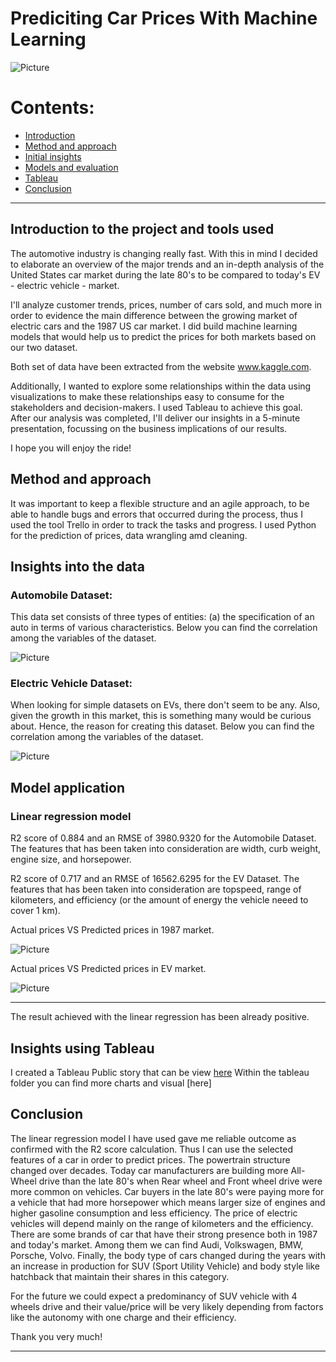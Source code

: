 # Prediciting Car Prices With Machine Learning

![Picture](https://github.com/FedericoGi/Final-Project-Iron-Hack/blob/main/3.%20Pictures/EV-vs-Gasoline.jpg)

# Contents:

- [Introduction](#Introduction-to-the-project-and-tools-used)
- [Method and approach](#Method-and-approach)
- [Initial insights](#Insights-into-the-data)
- [Models and evaluation](#Model-application)
- [Tableau](#Insights-using-Tableau)
- [Conclusion](#Last-words)
***


## Introduction to the project and tools used

The automotive industry is changing really fast. With this in mind I decided to elaborate an overview of the major trends and an in-depth analysis of the United States car market during the late 80's to be compared to today's EV - electric vehicle - market. 

I'll analyze customer trends, prices, number of cars sold, and much more in order to evidence the main difference between the growing market of electric cars and the 1987 US car market. I did build machine learning models that would help us to predict the prices for both markets based on our two dataset. 

Both set of data have been extracted from the website www.kaggle.com. 

Additionally, I wanted to explore some relationships within the data using visualizations to make these relationships easy to consume for the stakeholders and decision-makers. I used Tableau to achieve this goal. After our analysis was completed, I'll deliver our insights in a 5-minute presentation, focussing on the business implications of our results. 

I hope you will enjoy the ride!


## Method and approach

It was important to keep a flexible structure and an agile approach, to be able to handle bugs and errors that occurred during the process, thus I used the tool Trello in order to track the tasks and progress. 
I used Python for the prediction of prices, data wrangling amd cleaning.

## Insights into the data

### Automobile Dataset: 
This data set consists of three types of entities: (a) the specification of an auto in terms of various characteristics.
Below you can find the correlation among the variables of the dataset.


![Picture](https://github.com/FedericoGi/Final-Project-Iron-Hack/blob/main/3.%20Pictures/Screenshot%202021-05-17%20at%2021.21.38.png)


### Electric Vehicle Dataset:
When looking for simple datasets on EVs, there don't seem to be any. Also, given the growth in this market, this is something many would be curious about. Hence, the reason for creating this dataset.
Below you can find the correlation among the variables of the dataset.

![Picture](https://github.com/FedericoGi/Final-Project-Iron-Hack/blob/main/3.%20Pictures/Screenshot%202021-05-17%20at%2021.22.10.png)



## Model application

### Linear regression model 

R2 score of 0.884 and an RMSE of 3980.9320 for the Automobile Dataset. The features that has been taken into consideration are width, curb weight, engine size, and horsepower. 

R2 score of 0.717 and an RMSE of 16562.6295 for the EV Dataset. The features that has been taken into consideration are topspeed, range of kilometers, and efficiency (or the amount of energy the vehicle neeed to cover 1 km).


Actual prices VS Predicted prices in 1987 market. 

![Picture](https://github.com/FedericoGi/Final-Project-Iron-Hack/blob/main/3.%20Pictures/Automobile%20Actual%20vs%20predicted.png)

Actual prices VS Predicted prices in EV market. 

![Picture](https://github.com/FedericoGi/Final-Project-Iron-Hack/blob/main/3.%20Pictures/EV%20actual%20vs%20predicted.png)

***

The result achieved with the linear regression has been already positive.

## Insights using Tableau

I created a Tableau Public story that can be view [here](https://public.tableau.com/profile/federico.giuliani#!/vizhome/1987CarmarketsVSTodaysElectricVehicles/PowertrainEV?publish=yes)
Within the tableau folder you can find more charts and visual [here]

## Conclusion

The linear regression model I have used gave me reliable outcome as confirmed with the R2 score calculation. Thus I can use the selected features of a car in order to predict prices. 
The powertrain structure changed over decades. Today car manufacturers are building more All-Wheel drive than the late 80's when Rear wheel and Front wheel drive were more common on vehicles. 
Car buyers in the late 80's were paying more for a vehicle that had more horsepower which means larger size of engines and higher gasoline consumption and less efficiency. The price of electric vehicles will depend mainly on the range of kilometers and the efficiency. 
There are some brands of car that have their strong presence both in 1987 and today's market. Among them we can find Audi, Volkswagen, BMW, Porsche, Volvo. 
Finally, the body type of cars changed during the years with an increase in production for SUV (Sport Utility Vehicle) and body style like hatchback that maintain their shares in this category. 

For the future we could expect a predominancy of SUV vehicle with 4 wheels drive and their value/price will be very likely depending from factors like the autonomy with one charge and their efficiency. 

Thank you very much! 


***


